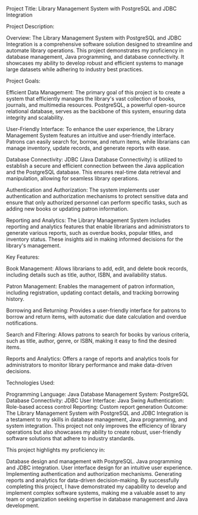 Project Title: Library Management System with PostgreSQL and JDBC Integration

Project Description:

Overview:
The Library Management System with PostgreSQL and JDBC Integration is a comprehensive software solution designed to streamline and automate library operations. This project demonstrates my proficiency in database management, Java programming, and database connectivity. It showcases my ability to develop robust and efficient systems to manage large datasets while adhering to industry best practices.

Project Goals:

Efficient Data Management: The primary goal of this project is to create a system that efficiently manages the library's vast collection of books, journals, and multimedia resources. PostgreSQL, a powerful open-source relational database, serves as the backbone of this system, ensuring data integrity and scalability.

User-Friendly Interface: To enhance the user experience, the Library Management System features an intuitive and user-friendly interface. Patrons can easily search for, borrow, and return items, while librarians can manage inventory, update records, and generate reports with ease.

Database Connectivity: JDBC (Java Database Connectivity) is utilized to establish a secure and efficient connection between the Java application and the PostgreSQL database. This ensures real-time data retrieval and manipulation, allowing for seamless library operations.

Authentication and Authorization: The system implements user authentication and authorization mechanisms to protect sensitive data and ensure that only authorized personnel can perform specific tasks, such as adding new books or updating patron information.

Reporting and Analytics: The Library Management System includes reporting and analytics features that enable librarians and administrators to generate various reports, such as overdue books, popular titles, and inventory status. These insights aid in making informed decisions for the library's management.

Key Features:

Book Management: Allows librarians to add, edit, and delete book records, including details such as title, author, ISBN, and availability status.

Patron Management: Enables the management of patron information, including registration, updating contact details, and tracking borrowing history.

Borrowing and Returning: Provides a user-friendly interface for patrons to borrow and return items, with automatic due date calculation and overdue notifications.

Search and Filtering: Allows patrons to search for books by various criteria, such as title, author, genre, or ISBN, making it easy to find the desired items.

Reports and Analytics: Offers a range of reports and analytics tools for administrators to monitor library performance and make data-driven decisions.

Technologies Used:

Programming Language: Java
Database Management System: PostgreSQL
Database Connectivity: JDBC
User Interface: Java Swing
Authentication: Role-based access control
Reporting: Custom report generation
Outcome:
The Library Management System with PostgreSQL and JDBC Integration is a testament to my skills in database management, Java programming, and system integration. This project not only improves the efficiency of library operations but also showcases my ability to create robust, user-friendly software solutions that adhere to industry standards.

This project highlights my proficiency in:

Database design and management with PostgreSQL.
Java programming and JDBC integration.
User interface design for an intuitive user experience.
Implementing authentication and authorization mechanisms.
Generating reports and analytics for data-driven decision-making.
By successfully completing this project, I have demonstrated my capability to develop and implement complex software systems, making me a valuable asset to any team or organization seeking expertise in database management and Java development.
